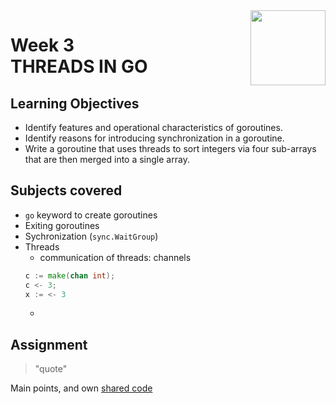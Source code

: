 <a href="../">
<img src="/img/Concurrency_in_Go_logo.avif" width="120" align="right">
</a>

# Week 3 <br> THREADS IN GO

## Learning Objectives
- Identify features and operational characteristics of goroutines.
- Identify reasons for introducing synchronization in a goroutine.
- Write a goroutine that uses threads to sort integers via four sub-arrays that are then merged into a single array.

## Subjects covered
- `go` keyword to create goroutines
- Exiting goroutines
- Sychronization (`sync.WaitGroup`)
- Threads
  - communication of threads: channels 
  ```go
  c := make(chan int); 
  c <- 3; 
  x := <- 3
  ```
  - 

## Assignment

>"quote"

Main points, and own [shared code](./code.language) 
